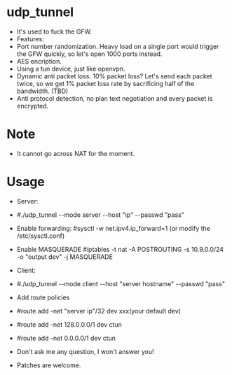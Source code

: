 # udp_tunnel
- It's used to fuck the GFW.
- Features:
 - Port number randomization. Heavy load on a single port would trigger the GFW quickly, so let's open 1000 ports instead.
 - AES encription.
 - Using a tun device, just like openvpn.
 - Dynamic anti packet loss. 10% packet loss? Let's send each packet twice, so we get 1% packet loss rate by sacrificing half of the bandwidth. (TBD)
 - Anti protocol detection, no plan text negotiation and every packet is encrypted.

# Note
 - It cannot go across NAT for the moment.

# Usage
 - Server:
  - #./udp_tunnel --mode server --host "ip" --passwd "pass"
  - Enable forwarding: #sysctl -w net.ipv4.ip_forward=1 (or modify the /etc/sysctl.conf)
  - Enable MASQUERADE #iptables -t nat -A POSTROUTING -s 10.9.0.0/24 -o "output dev" -j MASQUERADE

 - Client:
  - #./udp_tunnel --mode client --host "server hostname" --passwd "pass"
  - Add route policies
   - #route add -net "server ip"/32 dev xxx(your default dev)
   - #route add -net 128.0.0.0/1 dev ctun
   - #route add -net 0.0.0.0/1 dev ctun


- Don't ask me any question, I won't answer you!
- Patches are welcome.
